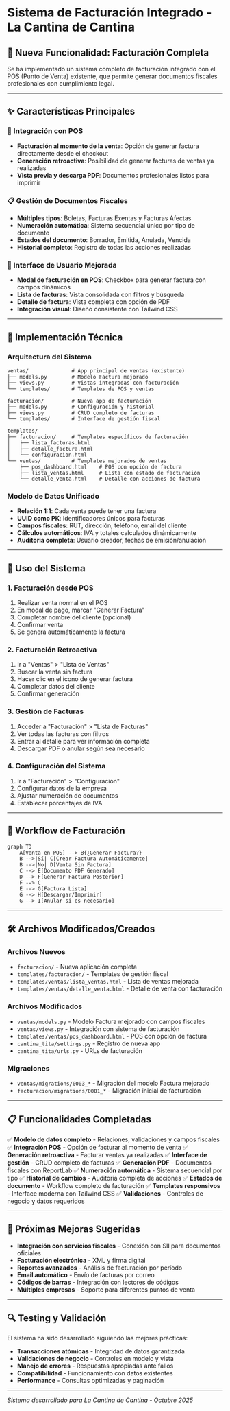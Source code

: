 # Sistema de Facturación Integrado - La Cantina de Cantina

## 🧾 Nueva Funcionalidad: Facturación Completa

Se ha implementado un sistema completo de facturación integrado con el POS (Punto de Venta) existente, que permite generar documentos fiscales profesionales con cumplimiento legal.

---

## ✨ Características Principales

### 🏪 Integración con POS
- **Facturación al momento de la venta**: Opción de generar factura directamente desde el checkout
- **Generación retroactiva**: Posibilidad de generar facturas de ventas ya realizadas
- **Vista previa y descarga PDF**: Documentos profesionales listos para imprimir

### 📋 Gestión de Documentos Fiscales
- **Múltiples tipos**: Boletas, Facturas Exentas y Facturas Afectas
- **Numeración automática**: Sistema secuencial único por tipo de documento
- **Estados del documento**: Borrador, Emitida, Anulada, Vencida
- **Historial completo**: Registro de todas las acciones realizadas

### 🎨 Interface de Usuario Mejorada
- **Modal de facturación en POS**: Checkbox para generar factura con campos dinámicos
- **Lista de facturas**: Vista consolidada con filtros y búsqueda
- **Detalle de factura**: Vista completa con opción de PDF
- **Integración visual**: Diseño consistente con Tailwind CSS

---

## 🔧 Implementación Técnica

### Arquitectura del Sistema
```
ventas/              # App principal de ventas (existente)
├── models.py        # Modelo Factura mejorado
├── views.py         # Vistas integradas con facturación
└── templates/       # Templates de POS y ventas

facturacion/         # Nueva app de facturación
├── models.py        # Configuración y historial
├── views.py         # CRUD completo de facturas
└── templates/       # Interface de gestión fiscal

templates/
├── facturacion/     # Templates específicos de facturación
│   ├── lista_facturas.html
│   ├── detalle_factura.html
│   └── configuracion.html
└── ventas/          # Templates mejorados de ventas
    ├── pos_dashboard.html    # POS con opción de factura
    ├── lista_ventas.html     # Lista con estado de facturación
    └── detalle_venta.html    # Detalle con acciones de factura
```

### Modelo de Datos Unificado
- **Relación 1:1**: Cada venta puede tener una factura
- **UUID como PK**: Identificadores únicos para facturas
- **Campos fiscales**: RUT, dirección, teléfono, email del cliente
- **Cálculos automáticos**: IVA y totales calculados dinámicamente
- **Auditoria completa**: Usuario creador, fechas de emisión/anulación

---

## 📱 Uso del Sistema

### 1. Facturación desde POS
1. Realizar venta normal en el POS
2. En modal de pago, marcar "Generar Factura"
3. Completar nombre del cliente (opcional)
4. Confirmar venta
5. Se genera automáticamente la factura

### 2. Facturación Retroactiva
1. Ir a "Ventas" > "Lista de Ventas"
2. Buscar la venta sin factura
3. Hacer clic en el ícono de generar factura
4. Completar datos del cliente
5. Confirmar generación

### 3. Gestión de Facturas
1. Acceder a "Facturación" > "Lista de Facturas"
2. Ver todas las facturas con filtros
3. Entrar al detalle para ver información completa
4. Descargar PDF o anular según sea necesario

### 4. Configuración del Sistema
1. Ir a "Facturación" > "Configuración"
2. Configurar datos de la empresa
3. Ajustar numeración de documentos
4. Establecer porcentajes de IVA

---

## 🔄 Workflow de Facturación

```mermaid
graph TD
    A[Venta en POS] --> B{¿Generar Factura?}
    B -->|Sí| C[Crear Factura Automáticamente]
    B -->|No| D[Venta Sin Factura]
    C --> E[Documento PDF Generado]
    D --> F[Generar Factura Posterior]
    F --> C
    E --> G[Factura Lista]
    G --> H[Descargar/Imprimir]
    G --> I[Anular si es necesario]
```

---

## 🛠️ Archivos Modificados/Creados

### Archivos Nuevos
- `facturacion/` - Nueva aplicación completa
- `templates/facturacion/` - Templates de gestión fiscal
- `templates/ventas/lista_ventas.html` - Lista de ventas mejorada
- `templates/ventas/detalle_venta.html` - Detalle de venta con facturación

### Archivos Modificados
- `ventas/models.py` - Modelo Factura mejorado con campos fiscales
- `ventas/views.py` - Integración con sistema de facturación
- `templates/ventas/pos_dashboard.html` - POS con opción de factura
- `cantina_tita/settings.py` - Registro de nueva app
- `cantina_tita/urls.py` - URLs de facturación

### Migraciones
- `ventas/migrations/0003_*` - Migración del modelo Factura mejorado
- `facturacion/migrations/0001_*` - Migración inicial de facturación

---

## 📋 Funcionalidades Completadas

✅ **Modelo de datos completo** - Relaciones, validaciones y campos fiscales
✅ **Integración POS** - Opción de facturar al momento de venta
✅ **Generación retroactiva** - Facturar ventas ya realizadas
✅ **Interface de gestión** - CRUD completo de facturas
✅ **Generación PDF** - Documentos fiscales con ReportLab
✅ **Numeración automática** - Sistema secuencial por tipo
✅ **Historial de cambios** - Auditoria completa de acciones
✅ **Estados de documento** - Workflow completo de facturación
✅ **Templates responsivos** - Interface moderna con Tailwind CSS
✅ **Validaciones** - Controles de negocio y datos requeridos

---

## 🚀 Próximas Mejoras Sugeridas

- **Integración con servicios fiscales** - Conexión con SII para documentos oficiales
- **Facturación electrónica** - XML y firma digital
- **Reportes avanzados** - Análisis de facturación por período
- **Email automático** - Envío de facturas por correo
- **Códigos de barras** - Integración con lectores de códigos
- **Múltiples empresas** - Soporte para diferentes puntos de venta

---

## 🔍 Testing y Validación

El sistema ha sido desarrollado siguiendo las mejores prácticas:

- **Transacciones atómicas** - Integridad de datos garantizada
- **Validaciones de negocio** - Controles en modelo y vista
- **Manejo de errores** - Respuestas apropiadas ante fallos
- **Compatibilidad** - Funcionamiento con datos existentes
- **Performance** - Consultas optimizadas y paginación

---

*Sistema desarrollado para La Cantina de Cantina - Octubre 2025*